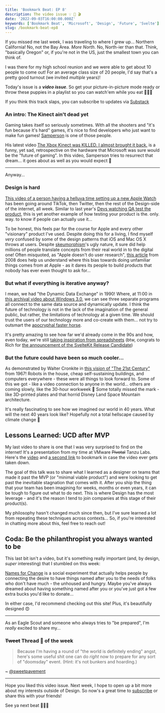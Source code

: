 ```yaml
---
title: 'Bookmark Beat: EP 8'
description: The video issue 💡 🎥 🎬
date: '2022-09-03T16:00:00.000Z'
keywords: ['Bookmark Beat', 'Microsoft', 'Design', 'Future', 'Svelte']
slug: /bookmark-beat-ep8
---
```


If you missed me last week, I was traveling to where I grew up... Northern California! No, not the Bay Area. *More North*. No, North-ier than that. Think, "basically Oregon" or, if you're not in the US, just the smallest town you can think of.

I was there for my high school reunion and we were able to get about 10 people to come out! For an average class size of 20 people, I'd say that's a pretty good turnout (we invited *multiple* years)!

Today's issue is a ***video issue***. So get your picture-in-picture mode ready or throw these puppies in a playlist so you can watch'em while you eat 🍿🍿🍿

If you think this track slaps, you can subscribe to updates via [Substack](https://bookmarkbeat.substack.com/?showWelcome=true)

### An intro: The Kinect ain't dead yet

Gaming takes itself so seriously sometimes. With all the shooters and "it's fun because it's hard" games, it's nice to find developers who just want to make fun games! [Samperson](https://www.patreon.com/SamMakesThings) is one of those people.

His latest video [The Xbox Kinect was KILLED. I almost brought it back.](https://www.youtube.com/watch?v=QLDXLBxOI4E) is a funny, yet sad, retrospective on the hardware that Microsoft was sure would be the "future of gaming". In this video, Samperson tries to resurrect that dream... it goes about as well as you would expect 🤣

---

Anyway...

### Design is hard

[This video of a person having a helluva time setting up a new Apple Watch](https://twitter.com/ow/status/1569218096665341959?t=dZFRTn4dhkFmpQsr5GyC6g&s=19) has been going around TikTok, then Twitter, then the rest of the Design-side of the internet, all week. Similar to last year's [Devs watching QA test the product](https://twitter.com/sanjazakovska/status/1352557733787152389), this is yet another example of how testing your product is the. only. way. to know if people can actually use it...

To be honest, this feels par for the course for Apple and every other "visionary" product I've used. Despite doing this for a living, I find myself *very* confused by some of the design patterns that iOS and Mac OS X throws at users. Despite [skeumorphism](https://www.bbc.com/news/magazine-22840833)'s ugly nature, it sure did help millions of people translate concepts from their real world in to the digital one! Often misquoted, as "Apple doesn't do user research", [this article](https://money.cnn.com/galleries/2008/fortune/0803/gallery.jobsqna.fortune/3.html) from 2008 does help us understand where this bias towards doing unfamiliar things comes from at Apple - as it dares its people to build products that nobody has ever even thought to ask for...

### But what if everything is iterative anyway?

I mean, we had "the Dynamic Data Exchange" in 1990! Where, at 11:00 in [this archival video about Windows 3.0](https://archive.org/details/windows30), we can see three separate programs all connect to the same data source and dynamically update. I think the future of technology is not in the lack of the imagination of the general public, but rather, the limitations of technology at a given time. We should trust the users of our technology more and co-create with them... not try to outsmart the [apocryphal faster horse](https://hbr.org/2011/08/henry-ford-never-said-the-fast).

It's pretty amazing to see how far we'd already come in the 90s and how, even today, we're still [taking inspiration from spreadsheets](https://www.youtube.com/watch?v=AdNJ3fydeao) (btw, congrats to Rich for [the announcement of the SvelteKit Release Candidate](https://youtu.be/A8jkJTWacow?t=29650))

### But the future could have been so much cooler...

As demonstrated by Walter Cronkite in [this vision of "The 21st Century"](https://www.youtube.com/watch?v=__MGYrcapdk) from 1967! Robots in the house, cheap self-sustaining buildings, and computers everywhere - these were all things to look forward to. Some of this we got - like a video connection to anyone in the world... others are coming slowly, like the 30-hour workweek 🤞 Some totally missed the mark - like 3D-printed plates and that horrid Disney Land Space Mountain architecture.

It's really fascinating to see how we imagined our world in 40 years. What will the next 40 years look like? Hopefully not a total hellscape caused by climate change 😬

## Lessons Learned: UCD after MVP

My last video to share is one that I was very surprised to find on the internet! It's a presentation from my time at VMware ~~Pivotal~~ Tanzu Labs. Here's the [video](https://www.youtube.com/watch?v=pUWOe8EsOxg) and [a second link](https://1drv.ms/v/s!AklE1znPCtynjbkowu3VKGXV9m2jVQ?e=LOauif) to bookmark in case the video ever gets taken down.

The goal of this talk was to share what I learned as a designer on teams that made it past the MVP (or "minimal viable product") and were looking to get past the inevitable stagnation that comes with it. After you ship the thing that your team has been imagining for weeks, months or even years, it can be tough to figure out what to do next. This is where Design has the most leverage - and it's the reason I tend to join companies at this stage of their product(s).

My philosophy hasn't changed much since then, but I've sure learned a lot from repeating these techniques across contexts... So, if you're interested in chatting more about this, feel free to reach out!

## Coda: Be the philanthropist you always wanted to be

This last bit isn't a video, but it's something really important (and, by design, *super* interesting) that I stumbled on this week:

[Names for Change](https://www.namesforchange.org/) is a social experiment that actually helps people by connecting the desire to have things named after you to the needs of folks who don't have much - the unhoused and hungry. Maybe you've always dreamed about having something named after you or you've just got a few extra bucks you'd like to donate...

In either case, I'd recommend checking out this site! Plus, it's beautifully designed 😍

---

As an Eagle Scout and someone who always tries to "be prepared", I'm *really* excited to share my...

### ~~Tweet~~ Thread 🧵 of the week

> Because I'm having a round of "the world is definitely ending" angst, here's some useful shit one can do *right* now to prepare for any sort of "doomsday" event. (Hint: it's not bunkers and hoarding.)

~ [@sweetpavement](https://twitter.com/sweetpavement/status/1567573111092170752)

---

Hope you liked this video issue. Next week, I hope to open up a bit more about my interests outside of Design. So now's a great time to [subscribe](https://bookmarkbeat.substack.com/?showWelcome=true) or share this with your friends!

See ya next beat 🥁😎🥁